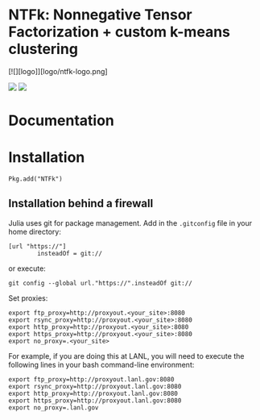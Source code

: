 NTFk: Nonnegative Tensor Factorization + custom k-means clustering
===============

[![][logo]][logo/ntfk-logo.png]

[![][gitlab-img]][gitlab-url] [![][codecov-img]][codecov-url]

[gitlab-img]: https://gitlab.com/TensorFactorization/NTFk.jl/badges/master/pipeline.svg
[gitlab-url]: https://gitlab.com/TensorFactorization/NTFk.jl/pipelines

[codecov-img]: https://gitlab.com/TensorFactorization/NTFk.jl/badges/master/coverage.svg
[codecov-url]: https://gitlab.com/TensorFactorization/NTFk.jl

Documentation
===============


Installation
============

```
Pkg.add("NTFk")
```

Installation behind a firewall
------------------------------

Julia uses git for package management. Add in the `.gitconfig` file in your home directory:

```
[url "https://"]
        insteadOf = git://
```

or execute:

```
git config --global url."https://".insteadOf git://
```

Set proxies:

```
export ftp_proxy=http://proxyout.<your_site>:8080
export rsync_proxy=http://proxyout.<your_site>:8080
export http_proxy=http://proxyout.<your_site>:8080
export https_proxy=http://proxyout.<your_site>:8080
export no_proxy=.<your_site>
```

For example, if you are doing this at LANL, you will need to execute the
following lines in your bash command-line environment:

```
export ftp_proxy=http://proxyout.lanl.gov:8080
export rsync_proxy=http://proxyout.lanl.gov:8080
export http_proxy=http://proxyout.lanl.gov:8080
export https_proxy=http://proxyout.lanl.gov:8080
export no_proxy=.lanl.gov
```
